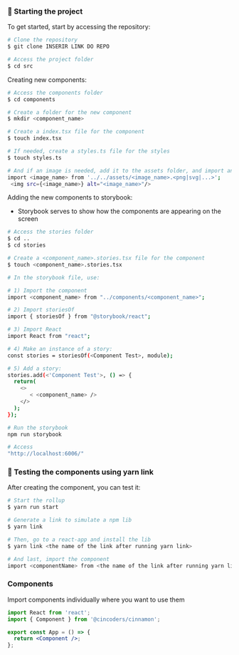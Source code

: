 ### 🚀 Starting the project

To get started, start by accessing the repository:

```bash
# Clone the repository
$ git clone INSERIR LINK DO REPO

# Access the project folder
$ cd src
```

Creating new components:

```bash
# Access the components folder
$ cd components

# Create a folder for the new component
$ mkdir <component_name>

# Create a index.tsx file for the component
$ touch index.tsx

# If needed, create a styles.ts file for the styles
$ touch styles.ts

# And if an image is needed, add it to the assets folder, and import and use the image in the index.tsx file that way:
import <image_name> from '../../assets/<image_name>.<png|svg|...>';
 <img src={<image_name>} alt="<image_name>"/>
```

Adding the new components to storybook:

- Storybook serves to show how the components are appearing on the screen

```bash
# Access the stories folder
$ cd ..
$ cd stories

# Create a <component_name>.stories.tsx file for the component
$ touch <component_name>.stories.tsx

# In the storybook file, use:

# 1) Import the component
import <component_name> from "../components/<component_name>";

# 2) Import storiesOf
import { storiesOf } from "@storybook/react";

# 3) Import React
import React from "react";

# 4) Make an instance of a story:
const stories = storiesOf(<Component Test>, module);

# 5) Add a story:
stories.add(<'Component Test'>, () => {
  return(
    <>
       < <component_name> />
    </>
  );
});

# Run the storybook
npm run storybook

# Access
"http://localhost:6006/"
```

### 🚀 Testing the components using yarn link

After creating the component, you can test it:

```bash
# Start the rollup
$ yarn run start

# Generate a link to simulate a npm lib
$ yarn link

# Then, go to a react-app and install the lib
$ yarn link <the name of the link after running yarn link>

# And last, import the component
import <componentName> from <the name of the link after running yarn link>
```

### Components

Import components individually where you want to use them

```jsx
import React from 'react';
import { Component } from '@cincoders/cinnamon';

export const App = () => {
  return <Component />;
};
```
